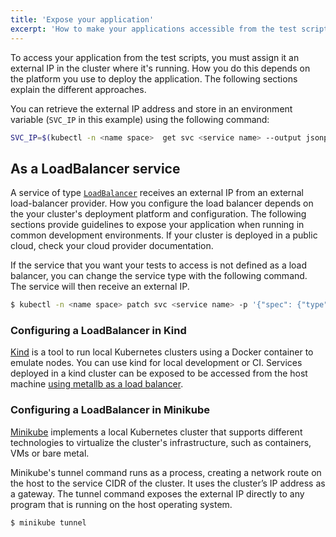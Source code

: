 ```yaml
---
title: 'Expose your application'
excerpt: 'How to make your applications accessible from the test scripts.'
---
```


To access your application from the test scripts, you must assign it an external IP in the cluster where it's running.
How you do this depends on the platform you use to deploy the application.
The following sections explain the different approaches.

You can retrieve the external IP address and store in an environment variable (`SVC_IP` in this example) using the following command:

```bash
SVC_IP=$(kubectl -n <name space>  get svc <service name> --output jsonpath='{.status.loadBalancer.ingress[0].ip}')
```

## As a LoadBalancer service

A service of type [`LoadBalancer`](https://kubernetes.io/docs/tasks/access-application-cluster/create-external-load-balancer/) receives an external IP from an external load-balancer provider.
How you configure the load balancer depends on the your cluster's deployment platform and configuration.
The following sections provide guidelines to expose your application when running in common development environments.
If your cluster is deployed in a public cloud, check your cloud provider documentation.

If the service that you want your tests to access is not defined as a load balancer, you can change the service type with the following command. The service will then receive an external IP.

```bash
$ kubectl -n <name space> patch svc <service name> -p '{"spec": {"type": "LoadBalancer"}}'
```


### Configuring a LoadBalancer in Kind

[Kind](https://kind.sigs.k8s.io/) is a tool to run local Kubernetes clusters using a Docker container to emulate nodes.
You can use kind for local development or CI.
Services deployed in a kind cluster can be exposed to be accessed from the host machine [using metallb as a load balancer](https://kind.sigs.k8s.io/docs/user/loadbalancer).

### Configuring a LoadBalancer in Minikube

[Minikube](https://github.com/kubernetes/minikube) implements a local Kubernetes cluster that supports different technologies to virtualize the cluster's infrastructure, such as containers, VMs or bare metal.

Minikube's tunnel command runs as a process, creating a network route on the host to the service CIDR of the cluster.
It uses the cluster’s IP address as a gateway. The tunnel command exposes the external IP directly to any program that is running on the host operating system.

```console
$ minikube tunnel
```